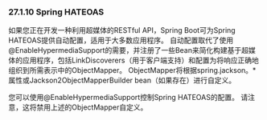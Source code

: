 ### 27.1.10 Spring HATEOAS

如果您正在开发一种利用超媒体的RESTful API，Spring Boot可为Spring HATEOAS提供自动配置，适用于大多数应用程序。 自动配置取代了使用@EnableHypermediaSupport的需要，并注册了一些Bean来简化构建基于超媒体的应用程序，包括LinkDiscoverers（用于客户端支持）和配置为将响应正确地组织到所需表示中的ObjectMapper。 ObjectMapper将根据spring.jackson。\*属性或Jackson2ObjectMapperBuilder bean（如果存在）进行自定义。

您可以使用@EnableHypermediaSupport控制Spring HATEOAS的配置。 请注意，这将禁用上述的ObjectMapper自定义。





